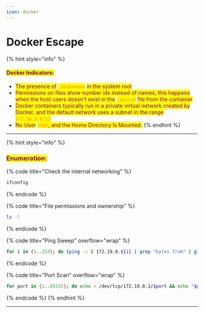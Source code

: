 ```yaml
---
icon: docker
---
```


# Docker Escape

{% hint style="info" %}
#### <mark style="color:purple;">Docker Indicators:</mark>

* <mark style="color:purple;">The presence of</mark> <mark style="color:orange;">**`.dockerenv`**</mark> <mark style="color:purple;">in the system root</mark>
* <mark style="color:purple;">Permissions on files show number ids instead of names, this happens when the host users doesn't exist in the</mark> <mark style="color:orange;">**`/passwd`**</mark> <mark style="color:purple;">file from the container</mark>
* <mark style="color:purple;">Docker containers typically run in a private virtual network created by Docker, and the default network uses a subnet in the range</mark> <mark style="color:orange;">**`172.16.0.0/12`**</mark>
* <mark style="color:purple;">No User</mark> <mark style="color:orange;">**`1000`**</mark><mark style="color:purple;">, and the Home Directory Is Mounted.</mark>
{% endhint %}

***

{% hint style="info" %}
### <mark style="color:purple;">Enumeration:</mark>

{% code title="Check the internal networking" %}
```bash
ifconfig
```
{% endcode %}

{% code title="File permissions and ownership" %}
```bash
ls -l
```
{% endcode %}

{% code title="Ping Sweep" overflow="wrap" %}
```bash
for i in {1..254}; do (ping -c 1 172.19.0.${i} | grep "bytes from" | grep -v "Unreachable" &); done;
```
{% endcode %}

{% code title="Port Scan" overflow="wrap" %}
```bash
for port in {1..65535}; do echo > /dev/tcp/172.19.0.1/$port && echo "$port open"; done 2>/dev/null
```
{% endcode %}
{% endhint %}

***

